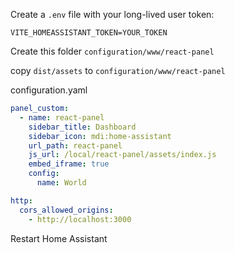 Create a `.env` file with your long-lived user token:

```env
VITE_HOMEASSISTANT_TOKEN=YOUR_TOKEN
```

Create this folder
`configuration/www/react-panel`

copy `dist/assets` to `configuration/www/react-panel`

configuration.yaml

```yaml
panel_custom:
  - name: react-panel
    sidebar_title: Dashboard
    sidebar_icon: mdi:home-assistant
    url_path: react-panel
    js_url: /local/react-panel/assets/index.js
    embed_iframe: true
    config:
      name: World

http:
  cors_allowed_origins:
    - http://localhost:3000
```

Restart Home Assistant
